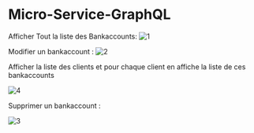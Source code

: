# Micro-Service-GraphQL

Afficher Tout la liste des Bankaccounts:
![1](https://github.com/aymanzinabidine14/Micro-Service/assets/128410611/5bef3b5b-16cb-4a43-9fd3-5574b276357a)

Modifier un bankaccount :
![2](https://github.com/aymanzinabidine14/Micro-Service/assets/128410611/6ed9d8b9-5eee-4de8-aea0-9744906c2453)

Afficher la liste des clients et pour chaque client en affiche la liste de ces bankaccounts

![4](https://github.com/aymanzinabidine14/Micro-Service/assets/128410611/a3887637-4dd5-4ada-a68a-70cf0a55bdd7)

Supprimer un bankaccount :

![3](https://github.com/aymanzinabidine14/Micro-Service/assets/128410611/a44ba932-7f91-4c1d-915f-aca33a9466fc)
